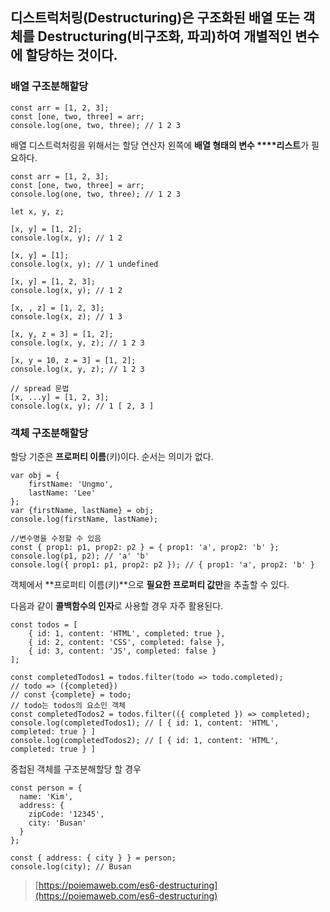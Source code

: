 ## 디스트럭처링(Destructuring)은 구조화된 **배열 또는 객체**를 Destructuring(비구조화, 파괴)하여 **개별적인 변수**에 할당하는 것이다.

### **배열 구조분해할당**

```
const arr = [1, 2, 3];
const [one, two, three] = arr;
console.log(one, two, three); // 1 2 3
```

배열 디스트럭처링을 위해서는 할당 연산자 왼쪽에 **배열 형태의 변수 ****리스트**가 필요하다.

```
const arr = [1, 2, 3];
const [one, two, three] = arr;
console.log(one, two, three); // 1 2 3

let x, y, z;

[x, y] = [1, 2];
console.log(x, y); // 1 2

[x, y] = [1];
console.log(x, y); // 1 undefined

[x, y] = [1, 2, 3];
console.log(x, y); // 1 2

[x, , z] = [1, 2, 3];
console.log(x, z); // 1 3

[x, y, z = 3] = [1, 2];
console.log(x, y, z); // 1 2 3

[x, y = 10, z = 3] = [1, 2];
console.log(x, y, z); // 1 2 3

// spread 문법
[x, ...y] = [1, 2, 3];
console.log(x, y); // 1 [ 2, 3 ]
```

### **객체 구조분해할당**

할당 기준은 **프로퍼티 이름**(키)이다. 순서는 의미가 없다.

```
var obj = {
    firstName: 'Ungmo',
    lastName: 'Lee'
};
var {firstName, lastName} = obj;
console.log(firstName, lastName);

//변수명을 수정할 수 있음
const { prop1: p1, prop2: p2 } = { prop1: 'a', prop2: 'b' };
console.log(p1, p2); // 'a' 'b'
console.log({ prop1: p1, prop2: p2 }); // { prop1: 'a', prop2: 'b' }
```

객체에서 **프로퍼티 이름(키)**으로 **필요한 프로퍼티 값만**을 추출할 수 있다.

다음과 같이 **콜백함수의 인자**로 사용할 경우 자주 활용된다.

```
const todos = [
    { id: 1, content: 'HTML', completed: true },
    { id: 2, content: 'CSS', completed: false },
    { id: 3, content: 'JS', completed: false }
];

const completedTodos1 = todos.filter(todo => todo.completed);
// todo => ({completed})
// const {complete} = todo;
// todo는 todos의 요소인 객체
const completedTodos2 = todos.filter(({ completed }) => completed);
console.log(completedTodos1); // [ { id: 1, content: 'HTML', completed: true } ]
console.log(completedTodos2); // [ { id: 1, content: 'HTML', completed: true } ]
```

중첩된 객체를 구조분해할당 할 경우

```
const person = {
  name: 'Kim',
  address: {
    zipCode: '12345',
    city: 'Busan'
  }
};

const { address: { city } } = person;
console.log(city); // Busan
```

> [https://poiemaweb.com/es6-destructuring](https://poiemaweb.com/es6-destructuring)